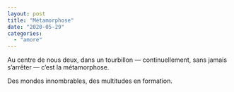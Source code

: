 ```yaml
---
layout: post
title: "Métamorphose"
date: "2020-05-29"
categories:
  - "amore"
---
```


Au centre de nous deux,
dans un tourbillon —
continuellement,
sans jamais s’arrêter —
c’est la métamorphose.

Des mondes innombrables,
des multitudes en formation.
